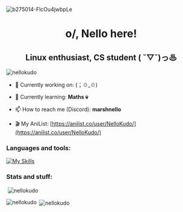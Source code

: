 ![b275014-FlcOu4jwbpLe](https://user-images.githubusercontent.com/98063377/233370749-7b400714-ca72-4fb7-a1c3-96923836fad6.jpg)

<h1 align="center">o/, Nello here!</h1>
<h2 align="center">Linux enthusiast, CS student ( ˘▽˘)っ♨ </h2>

<p align="left"> <img src="https://komarev.com/ghpvc/?username=nellokudo&label=Profile%20views&color=b13612&style=flat" alt="nellokudo" /> </p>

- 🔭 Currently working on: (；☉_☉)

- 🌱 Currently learning: **Maths 💀**

- 📫 How to reach me (Discord): **marshnello**

- 🎬 My AniList: [https://anilist.co/user/NelloKudo/](https://anilist.co/user/NelloKudo/)


### Languages and tools:
[![My Skills](https://skillicons.dev/icons?i=bash,java,py,linux)](https://skillicons.dev)

### Stats and stuff:

<p>&nbsp;<img align="center" src="https://github-readme-stats.vercel.app/api?username=nellokudo&show_icons=true&locale=en&theme=tokyonight" alt="nellokudo" /></p>
<p><img align="left" src="https://github-readme-stats.vercel.app/api/top-langs?username=nellokudo&show_icons=true&theme=tokyonight&locale=en&layout=compact" alt="nellokudo" /></p>
<p>&nbsp;<img align="center" src="https://spotify-github-profile.vercel.app/api/view?uid=q0tk6z9jxd3okmr037k01d3te&cover_image=false&theme=default&show_offline=false&background_color=1a1b26&interchange=true&bar_color=8080ff&bar_color_cover=true" alt="nellokudo" /></p>
